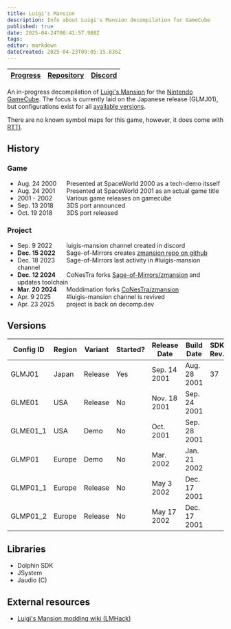 ```yaml
---
title: Luigi's Mansion
description: Info about Luigi's Mansion decompilation for GameCube
published: true
date: 2025-04-24T00:41:57.988Z
tags: 
editor: markdown
dateCreated: 2025-04-23T09:05:15.836Z
---
```


| [Progress](https://decomp.dev/Moddimation/YasikiDolphin) | [Repository](https://github.com/Moddimation/YasikiDolphin) | [Discord](https://discord.gg/hKx3FJJgrV) |
|------------------|---------|----------|

An in-progress decompilation of [Luigi's Mansion](https://wikipedia.org/wiki/Luigi’s_Mansion) for the [Nintendo GameCube](https://wikipedia.org/wiki/Nintendo_GameCube).
The focus is currently laid on the Japanese release (GLMJ01), but configurations exist for all [available versions](#versions).

There are no known symbol maps for this game, however, it does come with [RTTI](https://www.sandordargo.com/blog/2023/03/01/binary-sizes-and-rtti).

History
---

### Game
<ul>
  <li><span style="display:inline-block; width: 110px">Aug. 24 2000</span> Presented at SpaceWorld 2000 as a tech-demo itsself</li>
  <li><span style="display:inline-block; width: 110px">Aug. 24 2001</span> Presented at SpaceWorld 2001 as an actual game title</li>
  <li><span style="display:inline-block; width: 110px">2001 - 2002</span> Various game releases on gamecube</li>
  <li><span style="display:inline-block; width: 110px">Sep. 13 2018</span> 3DS port announced</li>
  <li><span style="display:inline-block; width: 110px">Oct. 19 2018</span> 3DS port released</li>
</ul>

### Project
<ul>
  <li><span style="display:inline-block; width: 110px">Sep. 9 2022</span> luigis-mansion channel created in discord</li>
  <li><span style="display:inline-block; width: 110px"><b>Dec. 15 2022</b></span> Sage-of-Mirrors creates <a href="https://github.com/Sage-of-Mirrors/zmansion">zmansion repo on github</a></li>
  <li><span style="display:inline-block; width: 110px">Dec. 18 2023</span> Sage-of-Mirrors last activity in #luigis-mansion channel</li>
  <li><span style="display:inline-block; width: 110px"><b>Dec. 12 2024</b></span> CoNesTra forks <a href="https://github.com/CoNesTra/zmansion">Sage-of-Mirrors/zmansion</a> and updates toolchain</li>
  <li><span style="display:inline-block; width: 110px"><b>Mar. 20 2024</b></span> Moddimation forks <a href="https://github.com/Moddimation/zmansion">CoNesTra/zmansion</a> </li>
  <li><span style="display:inline-block; width: 110px">Apr. 9 2025</span> #luigis-mansion channel is revived</li>
  <li><span style="display:inline-block; width: 110px">Apr. 23 2025</span> project is back on decomp.dev</li>
</ul>


Versions
---
| Config ID | Region | Variant | Started? | Release Date |  Build Date  | SDK Rev. |   SDK Date   |
|-----------|--------|---------|----------|--------------|--------------|----------|--------------|
| GLMJ01    | Japan  | Release |    Yes   | Sep. 14 2001 | Aug. 28 2001 |    37    | Jul. 19 2001 |
| GLME01    |  USA   | Release |    No    | Nov. 18 2001 | Sep. 24 2001 | | |
| GLME01_1  |  USA   |  Demo   |    No    | Oct.    2001 | Sep. 28 2001 | | |
| GLMP01    | Europe |  Demo   |    No    | Mar.    2002 | Jan. 21 2002 | | |
| GLMP01_1  | Europe | Release |    No    | May   3 2002 | Dec. 17 2001 | | |
| GLMP01_2  | Europe | Release |    No    | May  17 2002 | Dec. 17 2001 | | |

Libraries
---
- Dolphin SDK
- JSystem
- Jaudio (C)

External resources
---
- [Luigi's Mansion modding wiki (LMHack)](https://www.lmhack.net/index.php/Main_Page)